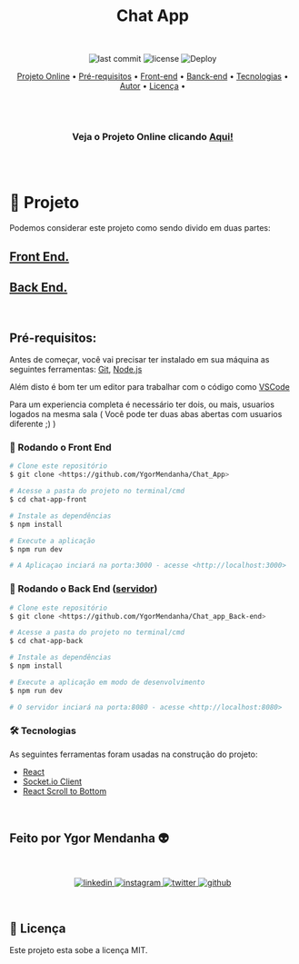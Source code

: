 
<h1 align="center">Chat App</h1>
<br>
<div align="center"> 

![last commit](https://img.shields.io/github/last-commit/YgorMendanha/Chat_App) ![license](https://img.shields.io/github/license/YgorMendanha/Chat_App) ![Deploy](https://img.shields.io/github/deployments/YgorMendanha/Chat_App/Production) 

</div> 
<p align="center"> 
    <a href="#projeto">Projeto Online</a> •
    <a href="#prerequisitos">Pré-requisitos</a> • 
    <a href="#frontend">Front-end</a> •
    <a href="#backend">Banck-end</a> • 
    <a href="#tecnologias">Tecnologias</a> •  
    <a href="#autor">Autor</a> •
    <a href="#licenca">Licença</a> • 
</p>
<br>
<br>
<h3 align="center"> 
Veja o Projeto Online clicando 
 <a href="https://ygormendanha.github.io/Chat_App/"> Aqui!</a>
</h3>
<br>
<br>

# 🚀 Projeto

Podemos considerar este projeto como sendo divido em duas partes:

## <a href="https://github.com/YgorMendanha/Chat_App">Front End. </a>

## <a href="https://github.com/YgorMendanha/Chat_app_Back-end">Back End. </a>

<br>

<h2 id="prerequisitos">Pré-requisitos:</h2>


Antes de começar, você vai precisar ter instalado em sua máquina as seguintes ferramentas: [Git](https://git-scm.com), [Node.js](https://nodejs.org/en/)

Além disto é bom ter um editor para trabalhar com o código como [VSCode](https://code.visualstudio.com/)

Para um experiencia completa é necessário ter dois, ou mais, usuarios logados na mesma sala ( Você pode ter duas abas abertas com usuarios diferente ;) )


<h3 id="frontend">🎲 Rodando o Front End </h3>


```bash
# Clone este repositório
$ git clone <https://github.com/YgorMendanha/Chat_App>

# Acesse a pasta do projeto no terminal/cmd
$ cd chat-app-front

# Instale as dependências
$ npm install

# Execute a aplicação 
$ npm run dev

# A Aplicaçao inciará na porta:3000 - acesse <http://localhost:3000>
```

<h3 id="backend">🎲 Rodando o Back End (<a href="https://github.com/YgorMendanha/Chat_app_Back-end">servidor</a>) </h2>


```bash
# Clone este repositório
$ git clone <https://github.com/YgorMendanha/Chat_app_Back-end>

# Acesse a pasta do projeto no terminal/cmd
$ cd chat-app-back

# Instale as dependências
$ npm install

# Execute a aplicação em modo de desenvolvimento
$ npm run dev

# O servidor inciará na porta:8080 - acesse <http://localhost:8080>
```
<h3 id="tecnologias">🛠 Tecnologias </h2> 

As seguintes ferramentas foram usadas na construção do projeto:

- [React](https://pt-br.reactjs.org/)
- [Socket.io Client](https://socket.io/docs/v4/client-api/)
- [React  Scroll to Bottom](https://www.npmjs.com/package/react-scroll-to-bottom)


<br>
<h2 id="autor">Feito por Ygor Mendanha 👽</h2>

<br>

<p align="center">
    <a href="https://www.linkedin.com/in/ygormendanha/">
        <img alt="linkedin" src="https://img.shields.io/badge/linkedin-%230077B5.svg?&style=for-the-badge&logo=linkedin&logoColor=white&link=mailto:https://www.linkedin.com/in/ygormendanha/">
    </a>
  <a href="https://www.instagram.com/_oygorguimaraes/">
        <img alt="instagram" src="https://img.shields.io/badge/Instagram-E4405F?style=for-the-badge&logo=instagram&logoColor=white">
    </a>
    <a href="https://twitter.com/oTalDoPatolino">
    <img alt="twitter" src="https://img.shields.io/twitter/follow/oTalDoPatolino?color=1DA1F2&logo=twitter&style=for-the-badge&label=twitter" />
  </a>
    <a href="https://github.com/YgorMendanha">
    <img alt="github" src="https://img.shields.io/github/followers/YgorMendanha?color=181717&logo=github&style=for-the-badge&label=github" />
  </a>
</p>

<br>
<h2 id="licenca"> 📝 Licença </h2>

Este projeto esta sobe a licença MIT.


